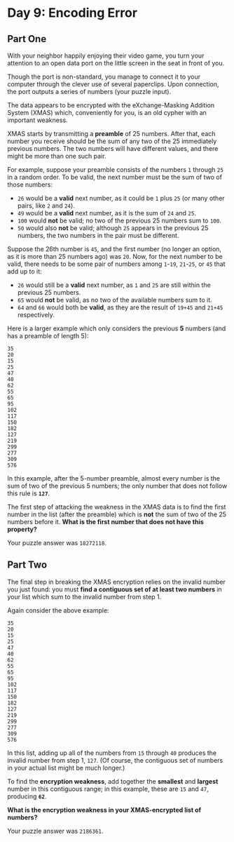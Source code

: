 # Day 9: Encoding Error

## Part One

With your neighbor happily enjoying their video game, you turn your
attention to an open data port on the little screen in the seat in front
of you.

Though the port is non-standard, you manage to connect it to your
computer through the clever use of several paperclips. Upon connection,
the port outputs a series of numbers (your puzzle input).

The data appears to be encrypted with the eXchange-Masking Addition
System (XMAS) which, conveniently for you, is an old cypher with an
important weakness.

XMAS starts by transmitting a **preamble** of 25 numbers. After that, each
number you receive should be the sum of any two of the 25 immediately
previous numbers. The two numbers will have different values, and there
might be more than one such pair.

For example, suppose your preamble consists of the numbers `1` through
`25` in a random order. To be valid, the next number must be the sum of
two of those numbers:

-   `26` would be a **valid** next number, as it could be `1` plus `25`
    (or many other pairs, like `2` and `24`).
-   `49` would be a **valid** next number, as it is the sum of `24` and
    `25`.
-   `100` would **not** be valid; no two of the previous 25 numbers sum to
    `100`.
-   `50` would also **not** be valid; although `25` appears in the
    previous 25 numbers, the two numbers in the pair must be different.

Suppose the 26th number is `45`, and the first number (no longer an
option, as it is more than 25 numbers ago) was `20`. Now, for the next
number to be valid, there needs to be some pair of numbers among
`1`-`19`, `21`-`25`, or `45` that add up to it:

-   `26` would still be a **valid** next number, as `1` and `25` are still
    within the previous 25 numbers.
-   `65` would **not** be valid, as no two of the available numbers sum to
    it.
-   `64` and `66` would both be **valid**, as they are the result of
    `19+45` and `21+45` respectively.

Here is a larger example which only considers the previous **5** numbers
(and has a preamble of length 5):

    35
    20
    15
    25
    47
    40
    62
    55
    65
    95
    102
    117
    150
    182
    127
    219
    299
    277
    309
    576

In this example, after the 5-number preamble, almost every number is the
sum of two of the previous 5 numbers; the only number that does not
follow this rule is **`127`**.

The first step of attacking the weakness in the XMAS data is to find the
first number in the list (after the preamble) which is **not** the sum of
two of the 25 numbers before it. **What is the first number that does not
have this property?**

Your puzzle answer was `18272118`.

## Part Two

The final step in breaking the XMAS encryption relies on the invalid
number you just found: you must **find a contiguous set of at least two
numbers** in your list which sum to the invalid number from step 1.

Again consider the above example:

    35
    20
    15
    25
    47
    40
    62
    55
    65
    95
    102
    117
    150
    182
    127
    219
    299
    277
    309
    576

In this list, adding up all of the numbers from `15` through `40`
produces the invalid number from step 1, `127`. (Of course, the
contiguous set of numbers in your actual list might be much longer.)

To find the **encryption weakness**, add together the **smallest** and
**largest** number in this contiguous range; in this example, these are
`15` and `47`, producing **`62`**.

**What is the encryption weakness in your XMAS-encrypted list of
numbers?**

Your puzzle answer was `2186361`.
